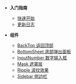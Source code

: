 - **入门指南**
  * [快速开始](README.md)
  * [更新日志](changelog.md)

- **组件**
  * [BackTop 返回顶部](modules/backTop.md)  
  * [BottomSheet 底部弹出面板](modules/BottomSheet.md)  
  * [InputNumber 数字输入框](modules/inputNumber.md)  
  * [Mask 遮罩层](modules/mask.md)  
  * [Ripple 波纹效果](modules/ripple.md)  
  * [Sidebar 侧边栏](modules/sidebar.md)  

